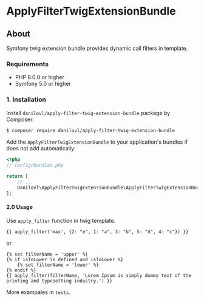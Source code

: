 # ApplyFilterTwigExtensionBundle #

## About ##

Symfony twig extension bundle provides dynamic call filters in template.

### Requirements 

  * PHP 8.0.0 or higher
  * Symfony 5.0 or higher

### 1. Installation

Install `danilovl/apply-filter-twig-extension-bundle` package by Composer:
 
``` bash
$ composer require danilovl/apply-filter-twig-extension-bundle
```
Add the `ApplyFilterTwigExtensionBundle` to your application's bundles if does not add automatically:

``` php
<?php
// config/bundles.php

return [
    // ...
    Danilovl\ApplyFilterTwigExtensionBundle\ApplyFilterTwigExtensionBundle::class => ['all' => true]
];
```

#### 2.0 Usage

Use `apply_filter` function in twig template.

```twig
{{ apply_filter('max', {2: "e", 1: "a", 3: "b", 5: "d", 4: "c"}) }}
```
or 

```twig
{% set filterName = 'upper' %}
{% if isToLower is defined and isToLower %}
    {% set filterName = 'lower' %}
{% endif %}
{{ apply_filter(filterName, 'Lorem Ipsum is simply dummy text of the printing and typesetting industry.') }}
```

More exampales in `tests`.